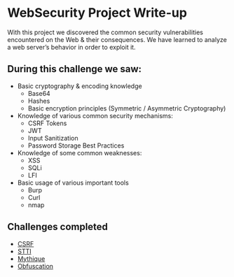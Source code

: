 # WebSecurity Project Write-up

With this project we discovered the common security vulnerabilities encountered on the Web & their consequences. We have learned to analyze a web server’s behavior in order to exploit it.

## During this challenge we saw:

- Basic cryptography & encoding knowledge
  - Base64
  - Hashes
  - Basic encryption principles (Symmetric / Asymmetric Cryptography)
- Knowledge of various common security mechanisms:
  - CSRF Tokens
  - JWT
  - Input Sanitization
  - Password Storage Best Practices
- Knowledge of some common weaknesses:
  - XSS
  - SQLi
  - LFI
- Basic usage of various important tools
  - Burp
  - Curl
  - nmap

## Challenges completed

- [CSRF](CSRF.md)
- [STTI](STTI.md)
- [Mythique](mythique.md)
- [Obfuscation](obfuscation.md)
